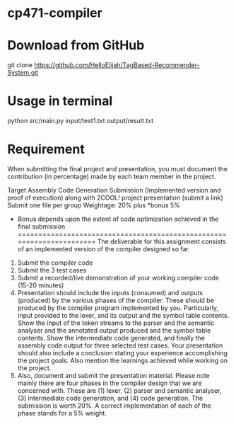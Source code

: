 # cp471-compiler

# Download from GitHub
git clone https://github.com/HelloElijah/TagBased-Recommender-System.git

# Usage in terminal
python src/main.py input/test1.txt output/result.txt

# Requirement

When submitting the final project and presentation,  you  must document the contribution (in percentage) made by each team member in the project.
 
Target Assembly Code Generation Submission (Implemented version and proof of execution)
along with 2COOL! project presentation (submit a link)
Submit one file per group
Weightage: 20% plus *bonus 5%
* Bonus depends upon the extent of code optimization achieved in the final submission
======================================================================
The deliverable for this assignment consists of an implemented version of the compiler designed so far.
1. Submit the compiler code
2. Submit the 3 test cases
3. Submit a recorded/live demonstration of your working compiler code (15-20 minutes)
4. Presentation should include the inputs (consumed) and outputs (produced) by the various phases of the compiler. These should be produced by the compiler program implemented by you. Particularly, input provided to the lexer, and its output and the symbol table contents. Show the input of the token streams to the parser and the semantic analyser and the annotated output produced and the symbol table contents. Show the intermediate code generated, and finally the assembly code output for three selected test cases. Your presentation should also include a conclusion stating your experience accomplishing the project goals. Also mention the learnings achieved while working on the project.
5. Also, document and submit the presentation material.
  Please note mainly there are four phases in the compiler design that we are concerned with. These are (1) lexer, (2) parser and semantic analyser, (3) intermediate code generation, and (4) code generation. The submission is worth 20%. A correct implementation of each of the phase stands for a 5% weight. 
